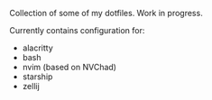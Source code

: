 Collection of some of my dotfiles. Work in progress.

Currently contains configuration for:
- alacritty
- bash
- nvim (based on NVChad)
- starship
- zellij
